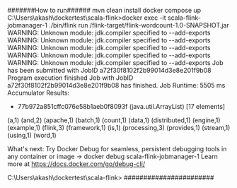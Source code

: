 #######How to run######
mvn clean install
docker compose up
C:\Users\akash\dockertest\scala-flink>docker exec -it scala-flink-jobmanager-1 ./bin/flink run /flink-target/flink-wordcount-1.0-SNAPSHOT.jar
WARNING: Unknown module: jdk.compiler specified to --add-exports
WARNING: Unknown module: jdk.compiler specified to --add-exports
WARNING: Unknown module: jdk.compiler specified to --add-exports
WARNING: Unknown module: jdk.compiler specified to --add-exports
WARNING: Unknown module: jdk.compiler specified to --add-exports
Job has been submitted with JobID a72f30f8102f2b99014d3e8e201f9b08
Program execution finished
Job with JobID a72f30f8102f2b99014d3e8e201f9b08 has finished.
Job Runtime: 5505 ms
Accumulator Results:
- 77b972a851cffc076e58b1aeb0f8093f (java.util.ArrayList) [17 elements]


(a,1)
(and,2)
(apache,1)
(batch,1)
(count,1)
(data,1)
(distributed,1)
(engine,1)
(example,1)
(flink,3)
(framework,1)
(is,1)
(processing,3)
(provides,1)
(stream,1)
(using,1)
(word,1)

What's next:
    Try Docker Debug for seamless, persistent debugging tools in any container or image → docker debug scala-flink-jobmanager-1
    Learn more at https://docs.docker.com/go/debug-cli/

C:\Users\akash\dockertest\scala-flink>
#######################